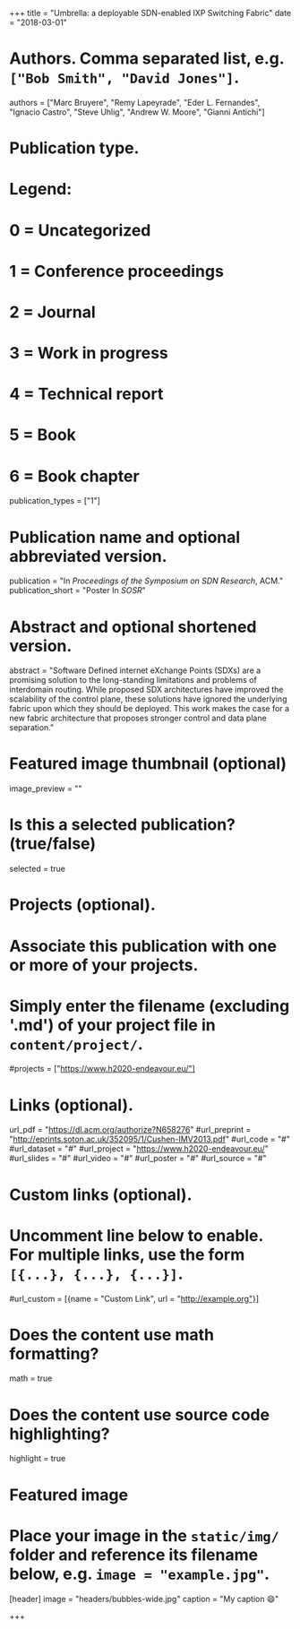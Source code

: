 +++
title = "Umbrella: a deployable SDN-enabled IXP Switching Fabric"
date = "2018-03-01"

# Authors. Comma separated list, e.g. `["Bob Smith", "David Jones"]`.
authors = ["Marc Bruyere", "Remy Lapeyrade", "Eder L. Fernandes", "Ignacio Castro", "Steve Uhlig", "Andrew W. Moore", "Gianni Antichi"]

# Publication type.
# Legend:
# 0 = Uncategorized
# 1 = Conference proceedings
# 2 = Journal
# 3 = Work in progress
# 4 = Technical report
# 5 = Book
# 6 = Book chapter
publication_types = ["1"]

# Publication name and optional abbreviated version.
publication = "In *Proceedings of the Symposium on SDN Research*, ACM."
publication_short = "Poster In *SOSR*"

# Abstract and optional shortened version.
abstract = "Software Defined internet eXchange Points (SDXs) are a promising solution to the long-standing limitations and problems of interdomain routing. While proposed SDX architectures have improved the scalability of the control plane, these solutions have ignored the underlying fabric upon which they should be deployed. This work makes the case for a new fabric architecture that proposes stronger control and data plane separation."

# Featured image thumbnail (optional)
image_preview = ""

# Is this a selected publication? (true/false)
selected = true

# Projects (optional).
#   Associate this publication with one or more of your projects.
#   Simply enter the filename (excluding '.md') of your project file in `content/project/`.
#projects = ["https://www.h2020-endeavour.eu/"]

# Links (optional).
url_pdf = "https://dl.acm.org/authorize?N658276"
#url_preprint = "http://eprints.soton.ac.uk/352095/1/Cushen-IMV2013.pdf"
#url_code = "#"
#url_dataset = "#"
#url_project = "https://www.h2020-endeavour.eu/"
#url_slides = "#"
#url_video = "#"
#url_poster = "#"
#url_source = "#"

# Custom links (optional).
#   Uncomment line below to enable. For multiple links, use the form `[{...}, {...}, {...}]`.
#url_custom = [{name = "Custom Link", url = "http://example.org"}]

# Does the content use math formatting?
math = true

# Does the content use source code highlighting?
highlight = true

# Featured image
# Place your image in the `static/img/` folder and reference its filename below, e.g. `image = "example.jpg"`.
[header]
image = "headers/bubbles-wide.jpg"
caption = "My caption :smile:"

+++

